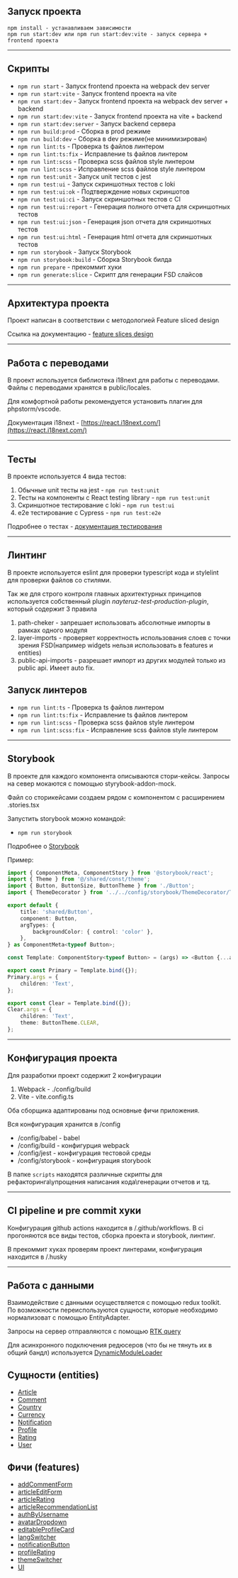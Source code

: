 ## Запуск проекта
```
npm install - устанавливаем зависимости
npm run start:dev или npm run start:dev:vite - запуск сервера + frontend проекта
```

----

## Скрипты

- `npm run start` - Запуск frontend проекта на webpack dev server
- `npm run start:vite` - Запуск frontend проекта на vite
- `npm run start:dev` - Запуск frontend проекта на webpack dev server + backend
- `npm run start:dev:vite` - Запуск frontend проекта на vite + backend
- `npm run start:dev:server` - Запуск backend сервера
- `npm run build:prod` - Сборка в prod режиме
- `npm run build:dev` - Сборка в dev режиме(не минимизирован)
- `npm run lint:ts` - Проверка ts файлов линтером
- `npm run lint:ts:fix` - Исправление ts файлов линтером
- `npm run lint:scss` - Проверка scss файлов style линтером
- `npm run lint:scss` - Исправление scss файлов style линтером
- `npm run test:unit` - Запуск unit тестов с jest
- `npm run test:ui` - Запуск скриншотных тестов с loki
- `npm run test:ui:ok` - Подтверждение новых скриншотов
- `npm run test:ui:ci` - Запуск скриншотных тестов с CI
- `npm run test:ui:report` - Генерация полного отчета для скриншотных тестов
- `npm run test:ui:json` - Генерация json отчета для скриншотных тестов
- `npm run test:ui:html` - Генерация html отчета для скриншотных тестов
- `npm run storybook` - Запуск Storybook
- `npm run storybook:build` - Сборка Storybook билда
- `npm run prepare` - прекоммит хуки
- `npm run generate:slice` - Скрипт для генерации FSD слайсов

----

## Архитектура проекта

Проект написан в соответствии с методологией Feature sliced design

Ссылка на документацию - [feature slices design](https://feature-sliced.design/docs)

----

## Работа с переводами 

В проект используется библиотека i18next для работы с переводами.
Файлы с переводами хранятся в public/locales.

Для комфортной работы рекомендуется установить плагин для phpstorm/vscode.

Документация i18next - [https://react.i18next.com/](https://react.i18next.com/)

----

## Тесты

В проекте используется 4 вида тестов:
1) Обычные unit тесты на jest - `npm run test:unit`
2) Тесты на компоненты с React testing library - `npm run test:unit`
3) Скриншотное тестирование с loki - `npm run test:ui`
4) e2e тестирование с Cypress - `npm run test:e2e`

Подробнее о тестах - [документация тестирования](/docs/tests.md)

----

## Линтинг

В проекте используется eslint для проверки typescript кода и stylelint для проверки файлов со стилями.

Так же для строго контроля главных архитектурных принципов используется собственный plugin *nayteruz-test-production-plugin*, который содержит 3 правила
1) path-cheker - запрешает использовать абсолютные импорты в рамках одного модуля
2) layer-imports - проверяет корректность использования слоев с точки зрения FSD(например widgets нельзя использовать в features и entities)
3) public-api-imports - разрешает импорт из других модулей только из public api. Имеет auto fix.

## Запуск линтеров
- `npm run lint:ts` - Проверка ts файлов линтером
- `npm run lint:ts:fix` - Исправление ts файлов линтером
- `npm run lint:scss` - Проверка scss файлов style линтером
- `npm run lint:scss:fix` - Исправление scss файлов style линтером

----

## Storybook

В проекте для каждого компонента описываются стори-кейсы.
Запросы на север мокаются с помощью styrybook-addon-mock.

Файл со сторикейсами создаем рядом с компонентом с расширением .stories.tsx

Запустить storybook можно командой:
- `npm run storybook`

Подробнее о [Storybook](/docs/storybook.md)

Пример:
```typescript jsx
import { ComponentMeta, ComponentStory } from '@storybook/react';
import { Theme } from '@/shared/const/theme';
import { Button, ButtonSize, ButtonTheme } from './Button';
import { ThemeDecorator } from '../../config/storybook/ThemeDecorator/ThemeDecorator';

export default {
    title: 'shared/Button',
    component: Button,
    argTypes: {
        backgroundColor: { control: 'color' },
    },
} as ComponentMeta<typeof Button>;

const Template: ComponentStory<typeof Button> = (args) => <Button {...args} />;

export const Primary = Template.bind({});
Primary.args = {
    children: 'Text',
};

export const Clear = Template.bind({});
Clear.args = {
    children: 'Text',
    theme: ButtonTheme.CLEAR,
};
```

----

## Конфигурация проекта

Для разработки проект содержит 2 конфигурации

1. Webpack - ./config/build
2. Vite - vite.config.ts

Оба сборщика адаптированы под основные фичи приложения.

Вся конфигурация хранится в /config

- /config/babel - babel
- /config/build - конфигурция webpack
- /config/jest - конфигурация тестовой среды
- /config/storybook - конфигурация storybook

В папке `scripts` находятся различные скрипты для рефакторинга\упрощения написания кода\генерации отчетов и тд.

----

## CI pipeline и pre commit хуки

Конфигурация github actions находится в /.github/workflows.
В ci прогоняются все виды тестов, сборка проекта и storybook, линтинг.

В прекоммит хуках проверям проект линтерами, конфигурация находится в /.husky

----

## Работа с данными

Взаимодействие с данными осуществляется с помощью redux toolkit.
По возможности переиспользуются сущности, которые необходимо нормализоват с помощью EntityAdapter.

Запросы на сервер отправляются с помощью [RTK query](/src/shared/api/rtkApi.ts)

Для асинхронного подключения редюсеров (что бы не тянуть их в общий бандл) используется [DynamicModuleLoader](/src/shared/lib/components/DynamicModuleLoader/DynamicModuleLoader.tsx)

## Сущности (entities)

- [Article](/src/entities/Article)
- [Comment](/src/entities/Comment)
- [Country](/src/entities/Country)
- [Currency](/src/entities/Currency)
- [Notification](/src/entities/Notification)
- [Profile](/src/entities/Profile)
- [Rating](/src/entities/Rating)
- [User](/src/entities/User)

## Фичи (features)

- [addCommentForm](/src/features/addCommentForm)
- [articleEditForm](/src/features/articleEditForm)
- [articleRating](/src/features/articleRating)
- [articleRecommendationList](/src/features/articleRecommendationsList)
- [authByUsername](/src/features/authByUsername)
- [avatarDropdown](/src/features/avatarDropdown)
- [editableProfileCard](/src/features/editableProfileCard)
- [langSwitcher](/src/features/langSwitcher)
- [notificationButton](/src/features/notificationButton)
- [profileRating](/src/features/profileRating)
- [themeSwitcher](/src/features/themeSwitcher)
- [UI](/src/features/UI)
